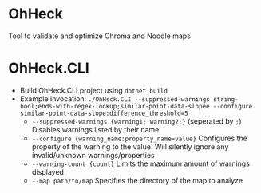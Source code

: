 # OhHeck
Tool to validate and optimize Chroma and Noodle maps


# OhHeck.CLI
- Build OhHeck.CLI project using `dotnet build`
- Example invocation: `./OhHeck.CLI --suppressed-warnings string-bool;ends-with-regex-lookup;similar-point-data-slopee --configure similar-point-data-slope:difference_threshold=5`
    - `--suppressed-warnings {warning1; warning2;}` (seperated by `;`) Disables warnings listed by their name
    - `--configure {warning_name:property_name=value}` Configures the property of the warning to the value. Will silently ignore any invalid/unknown warnings/properties
    - `--warning-count {count}` Limits the maximum amount of warnings displayed
    - `--map path/to/map` Specifies the directory of the map to analyze